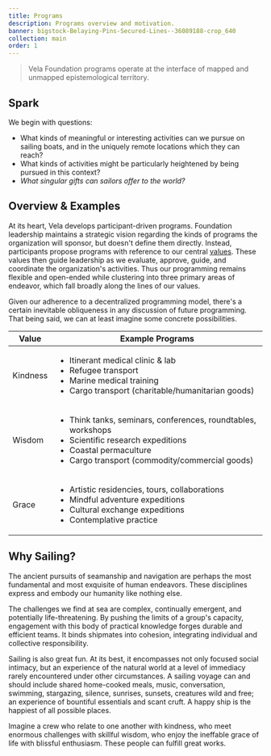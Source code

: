 ```yaml
---
title: Programs
description: Programs overview and motivation.
banner: bigstock-Belaying-Pins-Secured-Lines--36089188-crop_640
collection: main
order: 1
---
```


> Vela Foundation programs operate at the interface of
mapped and unmapped epistemological territory.

## Spark

We begin with questions:

* What kinds of meaningful or interesting activities can we pursue on sailing boats, and in the uniquely remote locations which they can reach?
* What kinds of activities might be particularly heightened by being pursued in this context?
* *What singular gifts can sailors offer to the world?*

## Overview & Examples

At its heart, Vela develops participant-driven programs. Foundation leadership maintains a strategic vision regarding the kinds of programs the organization will sponsor, but doesn't define them directly. Instead, participants propose programs with reference to our central [values](/about/#values). These values then guide leadership as we evaluate, approve, guide, and coordinate the organization's activities. Thus our programming remains flexible and open-ended while clustering into three primary areas of endeavor, which fall broadly along the lines of our values.

Given our adherence to a decentralized programming model, there's a certain inevitable obliqueness in any discussion of future programming. That being said, we can at least imagine some concrete possibilities.

Value | Example Programs
--|--
Kindness | <ul><li>Itinerant medical clinic & lab</li><li>Refugee transport</li><li>Marine medical training</li><li>Cargo transport (charitable/humanitarian goods)</li></ul>
Wisdom | <ul><li>Think tanks, seminars, conferences, roundtables, workshops</li><li>Scientific research expeditions</li><li>Coastal permaculture</li><li>Cargo transport (commodity/commercial goods)</li></ul>
Grace | <ul><li>Artistic residencies, tours, collaborations</li><li>Mindful adventure expeditions</li><li>Cultural exchange expeditions</li><li>Contemplative practice</li></ul>


## Why Sailing?

The ancient pursuits of seamanship and navigation are perhaps the most fundamental and most exquisite of human endeavors. These disciplines express and embody our humanity like nothing else.

The challenges we find at sea are complex, continually emergent, and potentially life-threatening. By pushing the limits of a group's capacity, engagement with this body of practical knowledge forges durable and efficient teams. It binds shipmates into cohesion, integrating individual and collective responsibility.

Sailing is also great fun. At its best, it encompasses not only focused social intimacy, but an experience of the natural world at a level of immediacy rarely encountered under other circumstances. A sailing voyage can and should include shared home-cooked meals, music, conversation, swimming, stargazing, silence, sunrises, sunsets, creatures wild and free; an experience of bountiful essentials and scant cruft. A happy ship is the happiest of all possible places.

Imagine a crew who relate to one another with kindness, who meet enormous challenges with skillful wisdom, who enjoy the ineffable grace of life with blissful enthusiasm. These people can fulfill great works.
